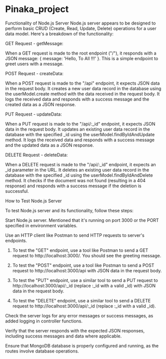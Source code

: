 # Pinaka_project

Functionality of Node.js Server
Node.js server appears to be designed to perform basic CRUD (Create, Read, Update, Delete) operations for a user data model. Here's a breakdown of the functionality:

GET Request - getMessage:

When a GET request is made to the root endpoint ("/"), it responds with a JSON message: { message: 'Hello, To All !!!' }.
This is a simple endpoint to greet users with a message.

POST Request - createData:

When a POST request is made to the "/api" endpoint, it expects JSON data in the request body.
It creates a new user data record in the database using the userModel.create method with the data received in the request body.
It logs the received data and responds with a success message and the created data as a JSON response.

PUT Request - updateData:

When a PUT request is made to the "/api/:_id" endpoint, it expects JSON data in the request body.
It updates an existing user data record in the database with the specified _id using the userModel.findByIdAndUpdate method.
It logs the received data and responds with a success message and the updated data as a JSON response.

DELETE Request - deleteData:

When a DELETE request is made to the "/api/:_id" endpoint, it expects an _id parameter in the URL.
It deletes an existing user data record in the database with the specified _id using the userModel.findByIdAndDelete method.
It checks if the document was not found (resulting in a 404 response) and responds with a success message if the deletion is successful.

How to Test Node.js Server

To test Node.js server and its functionality, follow these steps:

Start Node.js server. Mentioned that it's running on port 3000 or the PORT specified in environment variables.

Use an HTTP client like Postman to send HTTP requests to server's endpoints.

1. To test the "GET" endpoint, use a tool like Postman to send a GET request to http://localhost:3000/. You should see the greeting message.

2. To test the "POST" endpoint, use a tool like Postman to send a POST request to http://localhost:3000/api with JSON data in the request body.

3. To test the "PUT" endpoint, use a similar tool to send a PUT request to http://localhost:3000/api/:_id (replace :_id with a valid _id) with JSON data in the request body.

4. To test the "DELETE" endpoint, use a similar tool to send a DELETE request to http://localhost:3000/api/:_id (replace :_id with a valid _id).

Check the server logs for any error messages or success messages, as added logging in controller functions.

Verify that the server responds with the expected JSON responses, including success messages and data where applicable.

Ensure that MongoDB database is properly configured and running, as the routes involve database operations.
